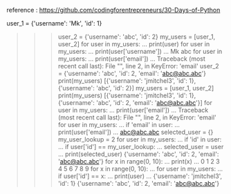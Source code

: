 reference : https://github.com/codingforentrepreneurs/30-Days-of-Python

user_1 = {'username': 'Mk', 'id': 1}
>>> user_2 = {'username': 'abc', 'id': 2}
>>> my_users = [user_1, user_2]
>>> for user in my_users:
...     print(user)
for user in my_users:
...     print(user['username'])
... 
Mk
abc
>>> for user in my_users:
...     print(user['email'])
... 
Traceback (most recent call last):
  File "<stdin>", line 2, in <module>
KeyError: 'email'
>>> user_2 = {'username': 'abc', 'id': 2, 'email': 'abc@abc.abc'}
>>> print(my_users)
[{'username': 'jmitchel3', 'id': 1}, {'username': 'abc', 'id': 2}]
>>> my_users = [user_1, user_2]
>>> print(my_users)
[{'username': 'jmitchel3', 'id': 1}, {'username': 'abc', 'id': 2, 'email': 'abc@abc.abc'}]
>>> for user in my_users:
...     print(user['email'])
... 
Traceback (most recent call last):
  File "<stdin>", line 2, in <module>
KeyError: 'email'
>>> for user in my_users:
...     if 'email' in user:
...         print(user['email'])
... 
abc@abc.abc
>>> selected_user = {}
>>> my_user_lookup = 2
>>> for user in my_users:
...     if 'id' in user:
...        if user['id'] == my_user_lookup:
...           selected_user = user
... 
>>> print(selected_user)
{'username': 'abc', 'id': 2, 'email': 'abc@abc.abc'}
>>> for x in range(0, 10):
...    print(x)
... 
0
1
2
3
4
5
6
7
8
9
>>> for x in range(0, 10):
...    for user in my_users:
...        if user['id'] == x:
...           print(user)
... 
{'username': 'jmitchel3', 'id': 1}
{'username': 'abc', 'id': 2, 'email': 'abc@abc.abc'}